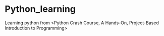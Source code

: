 # Python_learning
Learning python from &lt;Python Crash Course, A Hands-On, Project-Based Introduction to Programming>
